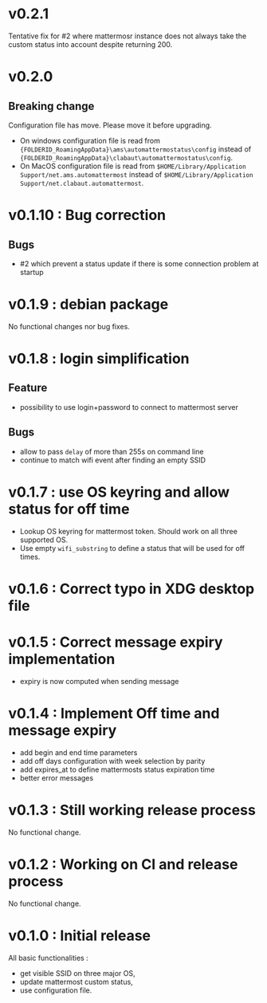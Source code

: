# v0.2.1 

Tentative fix for #2 where mattermosr instance does not always take the 
custom status into account despite returning 200.

# v0.2.0 

## Breaking change
Configuration file has move. Please move it before upgrading.
- On windows configuration file is read from `{FOLDERID_RoamingAppData}\ams\automattermostatus\config` instead of `{FOLDERID_RoamingAppData}\clabaut\automattermostatus\config`.
- On MacOS  configuration file is read from `$HOME/Library/Application Support/net.ams.automattermost` instead of `$HOME/Library/Application Support/net.clabaut.automattermost`.

# v0.1.10 : Bug correction

## Bugs

- #2 which prevent a status update if there is some connection problem at
  startup

# v0.1.9 : debian package

No functional changes nor bug fixes.

# v0.1.8 : login simplification

## Feature

- possibility to use login+password to connect to mattermost server

## Bugs

- allow to pass `delay` of more than 255s on command line
- continue to match wifi event after finding an empty SSID

# v0.1.7 : use OS keyring and allow status for off time

- Lookup OS keyring for mattermost token.  Should work on all three supported OS.
- Use empty `wifi_substring` to define a status that will be used for off
  times.

# v0.1.6 : Correct typo in XDG desktop file

# v0.1.5 : Correct message expiry implementation

- expiry is now computed when sending message

# v0.1.4 : Implement Off time and message expiry

- add begin and end time parameters
- add off days configuration with week selection by parity
- add expires_at to define mattermosts status expiration time
- better error messages

# v0.1.3 : Still working release process

No functional change.

# v0.1.2 : Working on CI and release process
No functional change.

# v0.1.0 : Initial release
All basic functionalities :
- get visible SSID on three major OS,
- update mattermost custom status,
- use configuration file.
